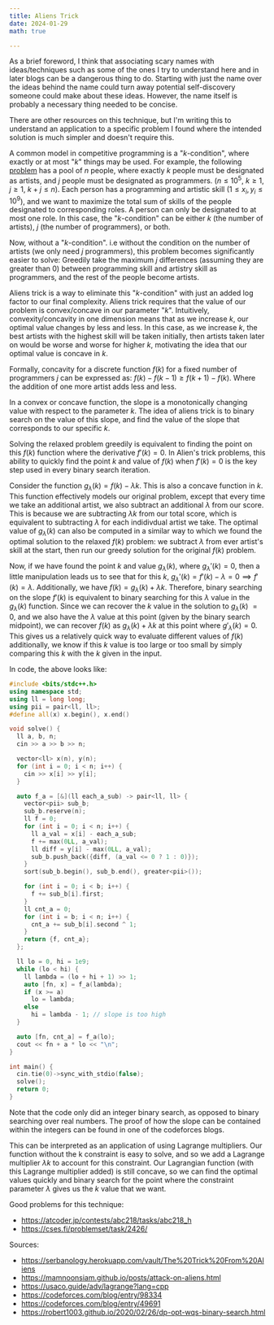 ```yaml
---
title: Aliens Trick 
date: 2024-01-29
math: true

---
```

As a brief foreword, I think that associating scary names with ideas/techniques such as some of the ones I try to understand here and in later blogs can be a dangerous thing to do. Starting with just the name over the ideas behind the name could turn away potential self-discovery someone could make about these ideas. However, the name itself is probably a necessary thing needed to be concise.

There are other resources on this technique, but I'm writing this to understand an application to a specific problem I found where the intended solution is much simpler and doesn't require this. 

A common model in competitive programming is a "$k$-condition", where exactly or at most "$k$" things may be used. For example, the following [problem](https://cses.fi/problemset/task/2426/) has a pool of $n$ people, where exactly $k$ people must be designated as artists, and $j$ people must be designated as programmers. ($n \leq 10^{5}$, $k \geq 1$, $j \geq 1$, $k + j \leq n$). Each person has a programming and artistic skill ($1 \leq x_{i}, y_{i} \leq 10^{9}$), and we want to maximize the total sum of skills of the people designated to corresponding roles. A person can only be designated to at most one role. In this case, the "$k$-condition" can be either $k$ (the number of artists), $j$ (the number of programmers), or both.

Now, without a "$k$-condition". i.e without the condition on the number of artists (we only need $j$ programmers), this problem becomes significantly easier to solve: Greedily take the maximum $j$ differences (assuming they are greater than 0) between programming skill and artistry skill as programmers, and the rest of the people become artists.  

Aliens trick is a way to eliminate this "$k$-condition" with just an added log factor to our final complexity. Aliens trick requires that the value of our problem is convex/concave in our parameter "$k$". Intuitively, convexity/concavity in one dimension means that as we increase $k$, our optimal value changes by less and less. In this case, as we increase $k$, the best artists with the highest skill will be taken initially, then artists taken later on would be worse and worse for higher $k$, motivating the idea that our optimal value is concave in $k$.

Formally, concavity for a discrete function $f(k)$ for a fixed number of programmers $j$ can be expressed as:
  $f(k) - f(k - 1) \geq f(k + 1) - f(k)$. Where the addition of one more artist adds less and less.

In a convex or concave function, the slope is a monotonically changing value with respect to the parameter $k$. The idea of aliens trick is to binary search on the value of this slope, and find the value of the slope that corresponds to our specific $k$. 

Solving the relaxed problem greedily is equivalent to finding the point on this $f(k)$ function where the derivative $f'(k) = 0$. In Alien's trick problems, this ability to quickly find the point $k$ and value of $f(k)$ when $f'(k) = 0$ is the key step used in every binary search iteration.

Consider the function $g_{\lambda}(k) = f(k) - \lambda k$. This is also a concave function in $k$. This function effectively models our original problem, except that every time we take an additional artist, we also subtract an additional $\lambda$ from our score. This is because we are subtracting $\lambda k$ from our total score, which is equivalent to subtracting $\lambda$ for each indidivdual artist we take. The optimal value of $g_{\lambda}(k)$ can also be computed in a similar way to which we found the optimal solution to the relaxed $f(k)$ problem: we subtract $\lambda$ from ever artist's skill at the start, then run our greedy solution for the original $f(k)$ problem. 

Now, if we have found the point $k$ and value $g_{\lambda}(k)$, where $g_{\lambda}'(k) = 0$, then a little manipulation leads us to see that for this $k$, $g_{\lambda}'(k) = f'(k) - \lambda = 0 \implies f'(k) = \lambda.$ Additionally, we have $f(k) = g_{\lambda}(k) + \lambda k.$ Therefore, binary searching on the slope $f'(k)$ is equivalent to binary searching for this $\lambda$ value in the $g_{\lambda}(k)$ function. Since we can recover the $k$ value in the solution to $g_{\lambda}(k)$ $= 0$, and we also have the $\lambda$ value at this point (given by the binary search midpoint), we can recover $f(k)$ as $g_\lambda(k) + \lambda k$ at this point where $g'_{\lambda}(k) = 0.$ This gives us a relatively quick way to evaluate different values of $f(k)$ additionally, we know if this $k$ value is too large or too small by simply comparing this $k$ with the $k$ given in the input.

In code, the above looks like:

```cpp
#include <bits/stdc++.h>
using namespace std;
using ll = long long;
using pii = pair<ll, ll>;
#define all(x) x.begin(), x.end()

void solve() {
  ll a, b, n;
  cin >> a >> b >> n;

  vector<ll> x(n), y(n);
  for (int i = 0; i < n; i++) {
    cin >> x[i] >> y[i];
  }

  auto f_a = [&](ll each_a_sub) -> pair<ll, ll> {
    vector<pii> sub_b;
    sub_b.reserve(n);
    ll f = 0;
    for (int i = 0; i < n; i++) {
      ll a_val = x[i] - each_a_sub;
      f += max(0LL, a_val);
      ll diff = y[i] - max(0LL, a_val);
      sub_b.push_back({diff, (a_val <= 0 ? 1 : 0)});
    }
    sort(sub_b.begin(), sub_b.end(), greater<pii>());

    for (int i = 0; i < b; i++) {
      f += sub_b[i].first;
    }
    ll cnt_a = 0;
    for (int i = b; i < n; i++) {
      cnt_a += sub_b[i].second ^ 1;
    }
    return {f, cnt_a};
  };

  ll lo = 0, hi = 1e9;
  while (lo < hi) {
    ll lambda = (lo + hi + 1) >> 1;
    auto [fn, x] = f_a(lambda);
    if (x >= a)
      lo = lambda;
    else
      hi = lambda - 1; // slope is too high
  }

  auto [fn, cnt_a] = f_a(lo);
  cout << fn + a * lo << "\n";
}

int main() {
  cin.tie(0)->sync_with_stdio(false);
  solve();
  return 0;
}
```
Note that the code only did an integer binary search, as opposed to binary searching over real numbers. The proof of how the slope can be contained within the integers can be found in one of the codeforces blogs.

This can be interpreted as an application of using Lagrange multipliers. Our function without the k constraint is easy to solve, and so we add a Lagrange multiplier $\lambda k$ to account for this constraint. Our Lagrangian function (with this Lagrange multiplier added) is still concave, so we can find the optimal values quickly and binary search for the point where the constraint parameter $\lambda$ gives us the $k$ value that we want.

Good problems for this technique:  
- https://atcoder.jp/contests/abc218/tasks/abc218_h
- https://cses.fi/problemset/task/2426/ 


Sources:
- https://serbanology.herokuapp.com/vault/The%20Trick%20From%20Aliens
- https://mamnoonsiam.github.io/posts/attack-on-aliens.html
- https://usaco.guide/adv/lagrange?lang=cpp
- https://codeforces.com/blog/entry/98334
- https://codeforces.com/blog/entry/49691
- https://robert1003.github.io/2020/02/26/dp-opt-wqs-binary-search.html